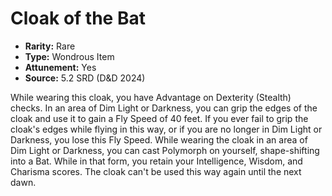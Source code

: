 # Cloak of the Bat

- **Rarity:** Rare
- **Type:** Wondrous Item
- **Attunement:** Yes
- **Source:** 5.2 SRD (D&D 2024)

While wearing this cloak, you have Advantage on Dexterity (Stealth) checks. In an area of Dim Light or Darkness, you can grip the edges of the cloak and use it to gain a Fly Speed of 40 feet. If you ever fail to grip the cloak's edges while flying in this way, or if you are no longer in Dim Light or Darkness, you lose this Fly Speed. While wearing the cloak in an area of Dim Light or Darkness, you can cast Polymorph on yourself, shape-shifting into a Bat. While in that form, you retain your Intelligence, Wisdom, and Charisma scores. The cloak can't be used this way again until the next dawn.
